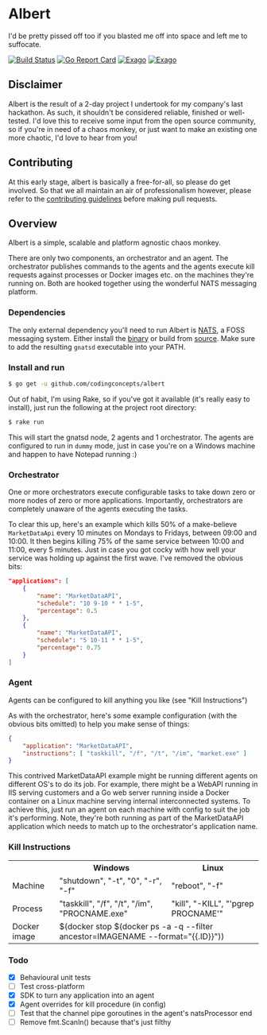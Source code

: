 # Albert
I'd be pretty pissed off too if you blasted me off into space and left me to suffocate.

[![Build Status](https://travis-ci.org/codingconcepts/albert.svg?branch=master)](https://travis-ci.org/codingconcepts/albert)
[![Go Report Card](https://goreportcard.com/badge/github.com/codingconcepts/albert)](https://goreportcard.com/report/github.com/codingconcepts/albert)
[![Exago](https://api.exago.io:443/badge/rank/github.com/codingconcepts/albert)](https://exago.io/project/github.com/codingconcepts/albert)
[![Exago](https://api.exago.io:443/badge/cov/github.com/codingconcepts/albert)](https://exago.io/project/github.com/codingconcepts/albert)

## Disclaimer

Albert is the result of a 2-day project I undertook for my company's last hackathon.  As such, it shouldn't be considered reliable, finished or well-tested.  I'd love this to receive some input from the open source community, so if you're in need of a chaos monkey, or just want to make an existing one more chaotic, I'd love to hear from you!

## Contributing

At this early stage, albert is basically a free-for-all, so please do get involved.  So that we all maintain an air of professionalism however, please refer to the [contributing guidelines](https://github.com/codingconcepts/albert/blob/master/CONTRIBUTING.md) before making pull requests.

## Overview

Albert is a simple, scalable and platform agnostic chaos monkey.

There are only two components, an orchestrator and an agent.  The orchestrator publishes commands to the agents and the agents execute kill requests against processes or Docker images etc. on the machines they're running on.  Both are hooked together using the wonderful NATS messaging platform.

### Dependencies

The only external dependency you'll need to run Albert is [NATS](http://nats.io/), a FOSS messaging system.  Either install the [binary](http://nats.io/download/nats-io/gnatsd/) or build from [source](https://github.com/nats-io/gnatsd).  Make sure to add the resulting `gnatsd` executable into your PATH.

### Install and run

``` bash
$ go get -u github.com/codingconcepts/albert
```

Out of habit, I'm using Rake, so if you've got it available (it's really easy to install), just run the following at the project root directory:

``` bash
$ rake run
```

This will start the gnatsd node, 2 agents and 1 orchestrator.  The agents are configured to run in `dummy` mode, just in case you're on a Windows machine and happen to have Notepad running :)

### Orchestrator

One or more orchestrators execute configurable tasks to take down zero or more nodes of zero or more applications.  Importantly, orchestrators are completely unaware of the agents executing the tasks.

To clear this up, here's an example which kills 50% of a make-believe `MarketDataApi` every 10 minutes on Mondays to Fridays, between 09:00 and 10:00.  It then begins killing 75% of the same service between 10:00 and 11:00, every 5 minutes.  Just in case you got cocky with how well your service was holding up against the first wave.  I've removed the obvious bits:

``` json
"applications": [
    {
        "name": "MarketDataAPI",
        "schedule": "10 9-10 * * 1-5",
        "percentage": 0.5
    },
    {
        "name": "MarketDataAPI",
        "schedule": "5 10-11 * * 1-5",
        "percentage": 0.75
    }
]
```

### Agent

Agents can be configured to kill anything you like (see "Kill Instructions")

As with the orchestrator, here's some example configuration (with the obvious bits omitted) to help you make sense of things:

``` json
{
    "application": "MarketDataAPI",
    "instructions": [ "taskkill", "/f", "/t", "/im", "market.exe" ]
}
```

This contrived MarketDataAPI example might be running different agents on different OS's to do its job.  For example, there might be a WebAPI running in IIS serving customers and a Go web server running inside a Docker container on a Linux machine serving internal interconnected systems.  To achieve this, just run an agent on each machine with config to suit the job it's performing.  Note, they're both running as part of the MarketDataAPI application which needs to match up to the orchestrator's application name.


### Kill Instructions

<table>
    <tr>
        <th>&nbsp;</th>
        <th>Windows</th>
        <th>Linux</th>
    </tr>
    <tr>
        <td>Machine</td>
        <td>"shutdown", "-t", "0", "-r", "-f"</td>
        <td>"reboot", "-f"</td>
    </tr>
    <tr>
        <td>Process</td>
        <td>"taskkill", "/f", "/t", "/im", "PROCNAME.exe"</td>
        <td>"kill", "-KILL", "'pgrep PROCNAME'"</td>
    </tr>
    <tr>
        <td>Docker image</td>
        <td colspan="2">$(docker stop $(docker ps -a -q --filter ancestor=IMAGENAME --format="{{.ID}}"))</td>
    </tr>
</table>

### Todo

- [x] Behavioural unit tests
- [ ] Test cross-platform
- [x] SDK to turn any application into an agent
- [x] Agent overrides for kill procedure (in config)
- [ ] Test that the channel pipe goroutines in the agent's natsProcessor end
- [ ] Remove fmt.Scanln() because that's just filthy